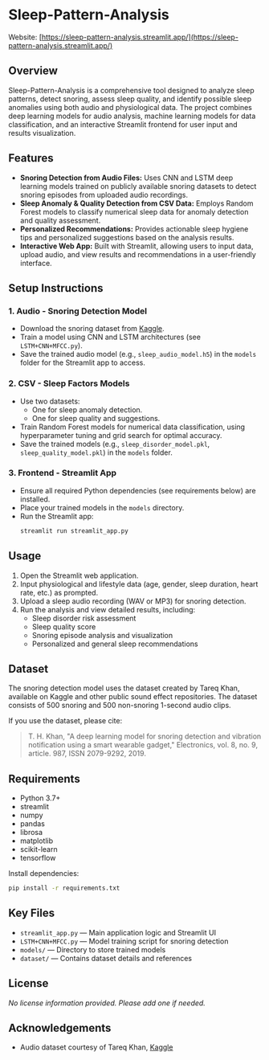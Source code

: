 # Sleep-Pattern-Analysis

Website: [https://sleep-pattern-analysis.streamlit.app/](https://sleep-pattern-analysis.streamlit.app/)

## Overview

Sleep-Pattern-Analysis is a comprehensive tool designed to analyze sleep patterns, detect snoring, assess sleep quality, and identify possible sleep anomalies using both audio and physiological data. The project combines deep learning models for audio analysis, machine learning models for data classification, and an interactive Streamlit frontend for user input and results visualization.

## Features

- **Snoring Detection from Audio Files:** Uses CNN and LSTM deep learning models trained on publicly available snoring datasets to detect snoring episodes from uploaded audio recordings.
- **Sleep Anomaly & Quality Detection from CSV Data:** Employs Random Forest models to classify numerical sleep data for anomaly detection and quality assessment.
- **Personalized Recommendations:** Provides actionable sleep hygiene tips and personalized suggestions based on the analysis results.
- **Interactive Web App:** Built with Streamlit, allowing users to input data, upload audio, and view results and recommendations in a user-friendly interface.

## Setup Instructions

### 1. Audio - Snoring Detection Model

- Download the snoring dataset from [Kaggle](https://www.kaggle.com/datasets/tareqkhanemu/snoring/data).
- Train a model using CNN and LSTM architectures (see `LSTM+CNN+MFCC.py`).
- Save the trained audio model (e.g., `sleep_audio_model.h5`) in the `models` folder for the Streamlit app to access.

### 2. CSV - Sleep Factors Models

- Use two datasets:
  - One for sleep anomaly detection.
  - One for sleep quality and suggestions.
- Train Random Forest models for numerical data classification, using hyperparameter tuning and grid search for optimal accuracy.
- Save the trained models (e.g., `sleep_disorder_model.pkl`, `sleep_quality_model.pkl`) in the `models` folder.

### 3. Frontend - Streamlit App

- Ensure all required Python dependencies (see requirements below) are installed.
- Place your trained models in the `models` directory.
- Run the Streamlit app:
  ```bash
  streamlit run streamlit_app.py
  ```

## Usage

1. Open the Streamlit web application.
2. Input physiological and lifestyle data (age, gender, sleep duration, heart rate, etc.) as prompted.
3. Upload a sleep audio recording (WAV or MP3) for snoring detection.
4. Run the analysis and view detailed results, including:
   - Sleep disorder risk assessment
   - Sleep quality score
   - Snoring episode analysis and visualization
   - Personalized and general sleep recommendations

## Dataset

The snoring detection model uses the dataset created by Tareq Khan, available on Kaggle and other public sound effect repositories. The dataset consists of 500 snoring and 500 non-snoring 1-second audio clips.

If you use the dataset, please cite:
> T. H. Khan, "A deep learning model for snoring detection and vibration notification using a smart wearable gadget," Electronics, vol. 8, no. 9, article. 987, ISSN 2079-9292, 2019.

## Requirements

- Python 3.7+
- streamlit
- numpy
- pandas
- librosa
- matplotlib
- scikit-learn
- tensorflow

Install dependencies:
```bash
pip install -r requirements.txt
```

## Key Files

- `streamlit_app.py` — Main application logic and Streamlit UI
- `LSTM+CNN+MFCC.py` — Model training script for snoring detection
- `models/` — Directory to store trained models
- `dataset/` — Contains dataset details and references

## License

_No license information provided. Please add one if needed._

## Acknowledgements

- Audio dataset courtesy of Tareq Khan, [Kaggle](https://www.kaggle.com/datasets/tareqkhanemu/snoring/data)

```

